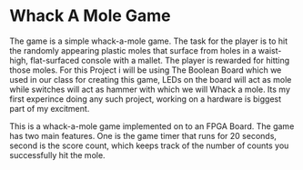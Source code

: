 # Whack A Mole Game

The game is a simple whack-a-mole game. The task for the player is to hit the randomly appearing plastic moles that surface from holes in a waist-high, flat-surfaced console with a mallet. The player is rewarded for hitting those moles. For this Project i will be using The Boolean Board which we used in our class for creating this game, LEDs on the board will act as mole while switches will act as hammer with which we will Whack a mole.
Its my first experince doing any such project, working on a hardware is biggest part of my excitment.

This is a whack-a-mole game implemented on to an FPGA Board. The game has two main features. One is the game timer that runs for 20 seconds, second is the score count, which keeps track of the number of counts you successfully hit the mole.

